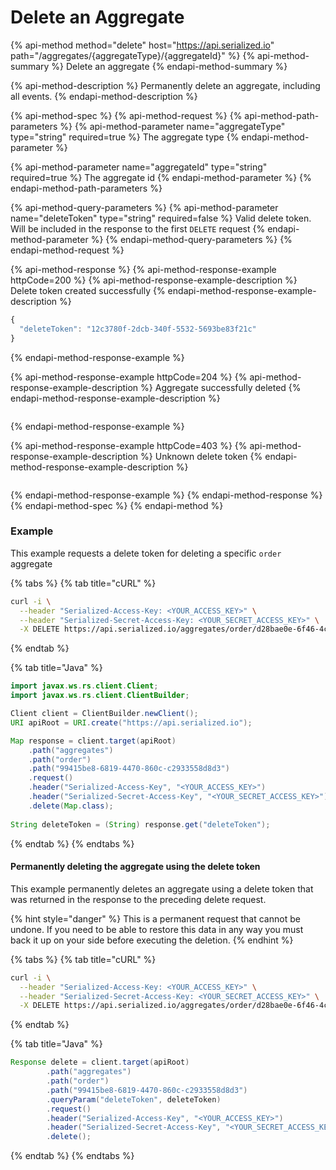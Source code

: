 # Delete an Aggregate

{% api-method method="delete" host="https://api.serialized.io" path="/aggregates/{aggregateType}/{aggregateId}" %}
{% api-method-summary %}
Delete an aggregate
{% endapi-method-summary %}

{% api-method-description %}
Permanently delete an aggregate, including all events.
{% endapi-method-description %}

{% api-method-spec %}
{% api-method-request %}
{% api-method-path-parameters %}
{% api-method-parameter name="aggregateType" type="string" required=true %}
The aggregate type
{% endapi-method-parameter %}

{% api-method-parameter name="aggregateId" type="string" required=true %}
The aggregate id
{% endapi-method-parameter %}
{% endapi-method-path-parameters %}

{% api-method-query-parameters %}
{% api-method-parameter name="deleteToken" type="string" required=false %}
Valid delete token. Will be included in the response to the first `DELETE` request
{% endapi-method-parameter %}
{% endapi-method-query-parameters %}
{% endapi-method-request %}

{% api-method-response %}
{% api-method-response-example httpCode=200 %}
{% api-method-response-example-description %}
Delete token created successfully
{% endapi-method-response-example-description %}

```javascript
{
  "deleteToken": "12c3780f-2dcb-340f-5532-5693be83f21c"
}
```
{% endapi-method-response-example %}

{% api-method-response-example httpCode=204 %}
{% api-method-response-example-description %}
Aggregate successfully deleted
{% endapi-method-response-example-description %}

```

```
{% endapi-method-response-example %}

{% api-method-response-example httpCode=403 %}
{% api-method-response-example-description %}
Unknown delete token
{% endapi-method-response-example-description %}

```text

```
{% endapi-method-response-example %}
{% endapi-method-response %}
{% endapi-method-spec %}
{% endapi-method %}

### Example

This example requests a delete token for deleting a specific `order` aggregate

{% tabs %}
{% tab title="cURL" %}
```bash
curl -i \
  --header "Serialized-Access-Key: <YOUR_ACCESS_KEY>" \
  --header "Serialized-Secret-Access-Key: <YOUR_SECRET_ACCESS_KEY>" \
  -X DELETE https://api.serialized.io/aggregates/order/d28bae0e-6f46-4c88-8935-b6e2c87ae4af
```
{% endtab %}

{% tab title="Java" %}
```java
import javax.ws.rs.client.Client;
import javax.ws.rs.client.ClientBuilder;

Client client = ClientBuilder.newClient();
URI apiRoot = URI.create("https://api.serialized.io");

Map response = client.target(apiRoot)
    .path("aggregates")
    .path("order")
    .path("99415be8-6819-4470-860c-c2933558d8d3")
    .request()
    .header("Serialized-Access-Key", "<YOUR_ACCESS_KEY>")
    .header("Serialized-Secret-Access-Key", "<YOUR_SECRET_ACCESS_KEY>")
    .delete(Map.class);
    
String deleteToken = (String) response.get("deleteToken");
```
{% endtab %}
{% endtabs %}

#### Permanently deleting the aggregate using the delete token

This example permanently deletes an aggregate using a delete token that was returned in the response to the preceding delete request.

{% hint style="danger" %}
This is a permanent request that cannot be undone. If you need to be able to restore this data in any way you must back it up on your side before executing the deletion.
{% endhint %}

{% tabs %}
{% tab title="cURL" %}
```bash
curl -i \
  --header "Serialized-Access-Key: <YOUR_ACCESS_KEY>" \
  --header "Serialized-Secret-Access-Key: <YOUR_SECRET_ACCESS_KEY>" \
  -X DELETE https://api.serialized.io/aggregates/order/d28bae0e-6f46-4c88-8935-b6e2c87ae4af?deleteToken=12c3780f-2dcb-340f-5532-5693be83f21c
```
{% endtab %}

{% tab title="Java" %}
```java
Response delete = client.target(apiRoot)
        .path("aggregates")
        .path("order")
        .path("99415be8-6819-4470-860c-c2933558d8d3")
        .queryParam("deleteToken", deleteToken)
        .request()
        .header("Serialized-Access-Key", "<YOUR_ACCESS_KEY>")
        .header("Serialized-Secret-Access-Key", "<YOUR_SECRET_ACCESS_KEY>")
        .delete();
```
{% endtab %}
{% endtabs %}





